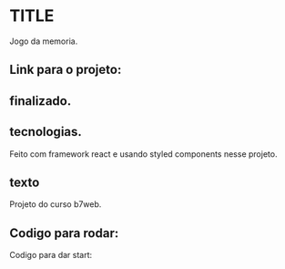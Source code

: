 # TITLE
Jogo da memoria.

## Link para o projeto:

## finalizado.

## tecnologias.
Feito com framework react e usando styled components nesse projeto.

## texto
Projeto do curso b7web.
## Codigo para rodar:
Codigo para dar start: 